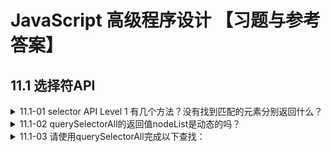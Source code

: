 <!-- markdownlint-disable MD033 -->

# JavaScript 高级程序设计 【习题与参考答案】

## 11.1 选择符API

<details>
  <summary>11.1-01 selector API Level 1 有几个方法？没有找到匹配的元素分别返回什么？</summary>
  <div>- 2个</div>
  <div>- querySelector：null；querySelectorAll：空的nodeList数组 []</div>
</details>

<details>
  <summary>11.1-02 querySelectorAll的返回值nodeList是动态的吗？</summary>
  <div>不是</div>
</details>

<details>
  <summary>11.1-03 请使用querySelectorAll完成以下查找：</summary>
    <details>
      <summary>11.1-03.01 body元素。</summary>
      <div>document.querySelector('body')</div>
    </details>
    <details>
      <summary>11.1-03.02 ID为“myDiv”的元素。</summary>
      <div>document.querySelectorAll('#myDiv')</div>
    </details>
    <details>
      <summary>11.1-03.03 类为selected的元素。</summary>
      <div>document.querySelectorAll('.selected')</div>
    </details>
    <details>
      <summary>11.1-03.04 类为“button”的img元素。</summary>
      <div>document.querySelectorAll('img.button')</div>
    </details>
    <details>
      <summary>11.1-03.05 div元素下标签名为span的子元素。</summary>
      <div>document.querySelectorAll('div > span')</div>
    </details>
    <details>
      <summary>11.1-03.06 div元素下的span元素。</summary>
      <div>document.querySelectorAll('div span')</div>
    </details>
    <details>
      <summary>11.1-03.07 a元素中属性名为target的元素。</summary>
      <div>document.querySelectorAll('a[target]')</div>
    </details>
    <details>
      <summary>11.1-03.08 p元素中属性名为id，值为p1的元素。</summary>
      <div>document.querySelectorAll('p[id="p1"]')</div>
    </details>
    <details>
      <summary>11.1-03.09 p元素中存在属性名为id，值为p开头的元素。</summary>
      <div>document.querySelectorAll('p[id^="p"]')</div>
    </details>
    <details>
      <summary>11.1-03.10 p元素中存在属性名为id，值为p结尾的元素。</summary>
      <div>document.querySelectorAll('p[id$="p"]')</div>
    </details>
    <details>
      <summary>11.1-03.11 p元素中存在属性名为id，值含有p的元素。</summary>
      <div>document.querySelectorAll('p[id*="p"]')</div>
    </details>
    <details>
      <summary>11.1-03.12 p元素中存在属性名为id，值为p；属性名为class，值为classname的元素。</summary>
      <div>document.querySelectorAll('p[id*="p"][class="classname"]')</div>
    </details>
    <details>
      <summary>11.1-03.13 div元素和span元素。</summary>
      <div>document.querySelectorAll('div, span')</div>
    </details>
    <details>
      <summary>11.1-03.14 div元素之后相邻的名为span的siblings元素。</summary>
      <div>document.querySelectorAll('div+span')</div>
    </details>
    <details>
      <summary>11.1-03.15 div元素之后所有名为span的siblings元素。</summary>
      <div>document.querySelectorAll('div~span')</div>
    </details>
    <details>
      <summary>11.1-03.16 所有元素。</summary>
      <div>document.querySelectorAll('*')</div>
    </details>
</details>
